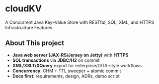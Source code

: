 # cloudKV

A Concurrent Java Key–Value Store with RESTful, SQL, XML, and HTTPS Infrastructure Features

## About This project

- **Java web server (JAX-RS/Jersey on Jetty)** with **HTTPS**
- **SQL transactions** via **JDBC/H2** on commit
- **XML/XSLT/XQuery** export for enterprise/DITA-style workflows
- **Concurrency**: CHM + TTL sweeper + atomic commit
- **Docs first**: requirements, design, ADRs, demo script
